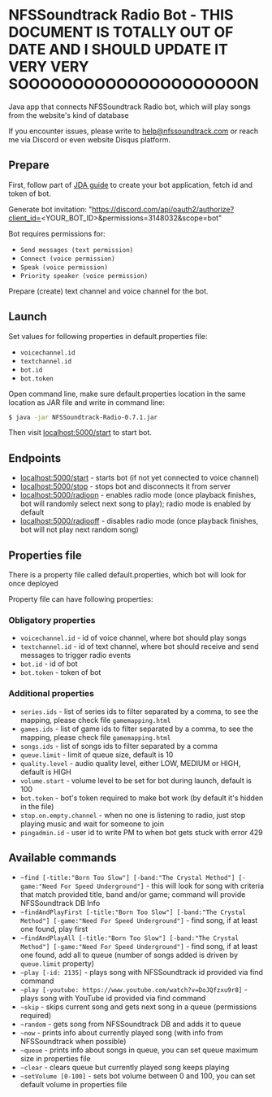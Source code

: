 # NFSSoundtrack Radio Bot - THIS DOCUMENT IS TOTALLY OUT OF DATE AND I SHOULD UPDATE IT VERY VERY SOOOOOOOOOOOOOOOOOOOOON

Java app that connects NFSSoundtrack Radio bot, which will play songs from the website's kind of database

If you encounter issues, please write to [help@nfssoundtrack.com](mailto:help@nfssoundtrack.com) or reach me via Discord or even website Disqus platform.

## Prepare

First, follow part of [JDA guide](https://github.com/DV8FromTheWorld/JDA/wiki/3%29-Getting-Started) to create your bot application, fetch id and token of bot.

Generate bot invitation:
"https://discord.com/api/oauth2/authorize?client_id=<YOUR_BOT_ID>&permissions=3148032&scope=bot"

Bot requires permissions for:
- ```Send messages (text permission)```
- ```Connect (voice permission)```
- ```Speak (voice permission)```
- ```Priority speaker (voice permission)```

Prepare (create) text channel and voice channel for the bot.

## Launch

Set values for following properties in default.properties file:
- ```voicechannel.id```
- ```textchannel.id```
- ```bot.id```
- ```bot.token```

Open command line, make sure default.properties location in the same location as JAR file and write in command line:

```sh
$ java -jar NFSSoundtrack-Radio-0.7.1.jar
```

Then visit [localhost:5000/start](http://localhost:5000/start) to start bot.

## Endpoints

- [localhost:5000/start](http://localhost:5000/start) - starts bot (if not yet connected to voice channel)
- [localhost:5000/stop](http://localhost:5000/stop) - stops bot and disconnects it from server
- [localhost:5000/radioon](http://localhost:5000/radioon) - enables radio mode (once playback finishes, bot will randomly select next song to play); radio mode is enabled by default
- [localhost:5000/radiooff](http://localhost:5000/radiooff) - disables radio mode (once playback finishes, bot will not play next random song)


## Properties file

There is a property file called default.properties, which bot will look for once deployed

Property file can have following properties:
### Obligatory properties
- ```voicechannel.id``` - id of voice channel, where bot should play songs
- ```textchannel.id``` - id of text channel, where bot should receive and send messages to trigger radio events
- ```bot.id``` - id of bot
- ```bot.token``` - token of bot

### Additional properties
- ```series.ids``` - list of series ids to filter separated by a comma, to see the mapping, please check file ```gamemapping.html```
- ```games.ids``` - list of game ids to filter separated by a comma, to see the mapping, please check file ```gamemapping.html```
- ```songs.ids``` - list of songs ids to filter separated by a comma
- ```queue.limit``` - limit of queue size, default is 10
- ```quality.level``` - audio quality level, either LOW, MEDIUM or HIGH, default is HIGH
- ```volume.start``` - volume level to be set for bot during launch, default is 100
- ```bot.token``` - bot's token required to make bot work (by default it's hidden in the file)
- ```stop.on.empty.channel``` - when no one is listening to radio, just stop playing music and wait for someone to join
- ```pingadmin.id``` - user id to write PM to when bot gets stuck with error 429

## Available commands

- ```~find [-title:"Born Too Slow"] [-band:"The Crystal Method"] [-game:"Need For Speed Underground"]``` - this will look for song with criteria that match provided title, band and/or game; command will provide NFSSoundtrack DB Info
- ```~findAndPlayFirst [-title:"Born Too Slow"] [-band:"The Crystal Method"] [-game:"Need For Speed Underground"]``` - find song, if at least one found, play first
- ```~findAndPlayAll [-title:"Born Too Slow"] [-band:"The Crystal Method"] [-game:"Need For Speed Underground"]``` - find song, if at least one found, add all to queue (number of songs added is driven by ```queue.limit``` property)
- ```~play [-id: 2135]``` - plays song with NFSSoundtrack id provided via find command
- ```~play [-youtube: https://www.youtube.com/watch?v=DoJQfzxu9r8]``` - plays song with YouTube id provided via find command
- ```~skip``` - skips current song and gets next song in a queue (permissions required)
- ```~random``` - gets song from NFSSoundtrack DB and adds it to queue
- ```~now``` - prints info about currently played song (with info from NFSSoundtrack when possible)
- ```~queue``` - prints info about songs in queue, you can set queue maximum size in properties file
- ```~clear``` - clears queue but currently played song keeps playing
- ```~setVolume [0-100]``` - sets bot volume between 0 and 100, you can set default volume in properties file